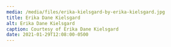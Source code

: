 ```yaml
---
media: /media/files/erika-kielsgard-by-erika-kielsgard.jpg
title: Erika Dane Kielsgard
alt: Erika Dane Kielsgard
caption: Courtesy of Erika Dane Kielsgard
date: 2021-01-29T12:08:00-0500
---
```

